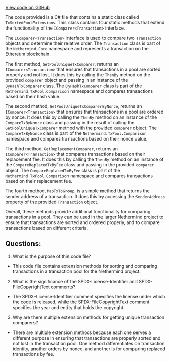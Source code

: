 [View code on GitHub](https://github.com/NethermindEth/nethermind/src/Nethermind/Nethermind.TxPool/Collections/TxSortedPoolExtensions.cs)

The code provided is a C# file that contains a static class called `TxSortedPoolExtensions`. This class contains four static methods that extend the functionality of the `IComparer<Transaction>` interface. 

The `IComparer<Transaction>` interface is used to compare two `Transaction` objects and determine their relative order. The `Transaction` class is part of the `Nethermind.Core` namespace and represents a transaction on the Ethereum blockchain.

The first method, `GetPoolUniqueTxComparer`, returns an `IComparer<Transaction>` that ensures that transactions in a pool are sorted properly and not lost. It does this by calling the `ThenBy` method on the provided `comparer` object and passing in an instance of the `ByHashTxComparer` class. The `ByHashTxComparer` class is part of the `Nethermind.TxPool.Comparison` namespace and compares transactions based on their hash value.

The second method, `GetPoolUniqueTxComparerByNonce`, returns an `IComparer<Transaction>` that ensures that transactions in a pool are ordered by nonce. It does this by calling the `ThenBy` method on an instance of the `CompareTxByNonce` class and passing in the result of calling the `GetPoolUniqueTxComparer` method with the provided `comparer` object. The `CompareTxByNonce` class is part of the `Nethermind.TxPool.Comparison` namespace and compares transactions based on their nonce value.

The third method, `GetReplacementComparer`, returns an `IComparer<Transaction>` that compares transactions based on their replacement fee. It does this by calling the `ThenBy` method on an instance of the `CompareReplacedTxByFee` class and passing in the provided `comparer` object. The `CompareReplacedTxByFee` class is part of the `Nethermind.TxPool.Comparison` namespace and compares transactions based on their replacement fee.

The fourth method, `MapTxToGroup`, is a simple method that returns the sender address of a transaction. It does this by accessing the `SenderAddress` property of the provided `Transaction` object.

Overall, these methods provide additional functionality for comparing transactions in a pool. They can be used in the larger Nethermind project to ensure that transactions are sorted and ordered properly, and to compare transactions based on different criteria.
## Questions: 
 1. What is the purpose of this code file?
- This code file contains extension methods for sorting and comparing transactions in a transaction pool for the Nethermind project.

2. What is the significance of the SPDX-License-Identifier and SPDX-FileCopyrightText comments?
- The SPDX-License-Identifier comment specifies the license under which the code is released, while the SPDX-FileCopyrightText comment specifies the year and entity that holds the copyright.

3. Why are there multiple extension methods for getting unique transaction comparers?
- There are multiple extension methods because each one serves a different purpose in ensuring that transactions are properly sorted and not lost in the transaction pool. One method differentiates on transaction identity, another orders by nonce, and another is for comparing replaced transactions by fee.